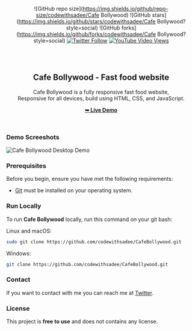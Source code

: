 <div align="center">
  
  ![GitHub repo size](https://img.shields.io/github/repo-size/codewithsadee/Cafe Bollywood)
  ![GitHub stars](https://img.shields.io/github/stars/codewithsadee/Cafe Bollywood?style=social)
  ![GitHub forks](https://img.shields.io/github/forks/codewithsadee/Cafe Bollywood?style=social)
[![Twitter Follow](https://img.shields.io/twitter/follow/codewithsadee_?style=social)](https://twitter.com/intent/follow?screen_name=codewithsadee_)
  [![YouTube Video Views](https://img.shields.io/youtube/views/5XnX83goEZo?style=social)](https://youtu.be/5XnX83goEZo)

  <br />
  <br />

  <h2 align="center">Cafe Bollywood - Fast food website</h2>

  Cafe Bollywood is a fully responsive fast food website, <br />Responsive for all devices, build using HTML, CSS, and JavaScript.

  <a href="https://codewithsadee.github.io/Cafe Bollywood/"><strong>➥ Live Demo</strong></a>

</div>

<br />

### Demo Screeshots

![Cafe Bollywood Desktop Demo](./readme-images/desktop.png "Desktop Demo")

### Prerequisites

Before you begin, ensure you have met the following requirements:

* [Git](https://git-scm.com/downloads "Download Git") must be installed on your operating system.

### Run Locally

To run **Cafe Bollywood** locally, run this command on your git bash:

Linux and macOS:

```bash
sudo git clone https://github.com/codewithsadee/CafeBollywood.git
```

Windows:

```bash
git clone https://github.com/codewithsadee/CafeBollywood.git
```

### Contact

If you want to contact with me you can reach me at [Twitter](https://www.twitter.com/codewithsadee).

### License

This project is **free to use** and does not contains any license.
